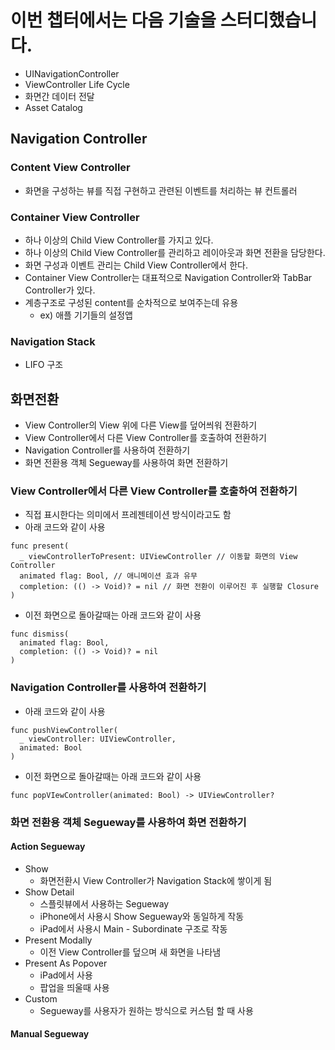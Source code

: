 # 이번 챕터에서는 다음 기술을 스터디했습니다.

- UINavigationController
- ViewController Life Cycle
- 화면간 데이터 전달
- Asset Catalog

## Navigation Controller

### Content View Controller

- 화면을 구성하는 뷰를 직접 구현하고 관련된 이벤트를 처리하는 뷰 컨트롤러

### Container View Controller

- 하나 이상의 Child View Controller를 가지고 있다.
- 하나 이상의 Child View Controller를 관리하고 레이아웃과 화면 전환을 담당한다.
- 화면 구성과 이벤트 관리는 Child View Controller에서 한다.
- Container View Controller는 대표적으로 Navigation Controller와 TabBar Controller가 있다.
- 계층구조로 구성된 content를 순차적으로 보여주는데 유용
  + ex) 애플 기기들의 설정앱

### Navigation Stack

- LIFO 구조

## 화면전환

- View Controller의 View 위에 다른 View를 덮어씌워 전환하기
- View Controller에서 다른 View Controller를 호출하여 전환하기
- Navigation Controller를 사용하여 전환하기
- 화면 전환용 객체 Segueway를 사용하여 화면 전환하기

### View Controller에서 다른 View Controller를 호출하여 전환하기

- 직접 표시한다는 의미에서 프레젠테이션 방식이라고도 함
- 아래 코드와 같이 사용
```
func present(
  _ viewControllerToPresent: UIViewController // 이동할 화면의 View Controller
  animated flag: Bool, // 애니메이션 효과 유무
  completion: (() -> Void)? = nil // 화면 전환이 이루어진 후 실행할 Closure
)
```
- 이전 화면으로 돌아갈때는 아래 코드와 같이 사용
```
func dismiss(
  animated flag: Bool,
  completion: (() -> Void)? = nil
)
```

### Navigation Controller를 사용하여 전환하기

- 아래 코드와 같이 사용
```
func pushViewController(
  _ viewController: UIViewController,
  animated: Bool
)
```
- 이전 화면으로 돌아갈때는 아래 코드와 같이 사용
```
func popVIewController(animated: Bool) -> UIViewController?
```

### 화면 전환용 객체 Segueway를 사용하여 화면 전환하기

#### Action Segueway
- Show
  + 화면전환시 View Controller가 Navigation Stack에 쌓이게 됨
- Show Detail
  + 스플릿뷰에서 사용하는 Segueway
  + iPhone에서 사용시 Show Segueway와 동일하게 작동
  + iPad에서 사용시 Main - Subordinate 구조로 작동
- Present Modally
  + 이전 View Controller를 덮으며 새 화면을 나타냄
- Present As Popover
  + iPad에서 사용
  + 팝업을 띄울때 사용
- Custom
  + Segueway를 사용자가 원하는 방식으로 커스텀 할 때 사용

#### Manual Segueway